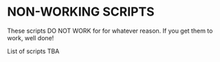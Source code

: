 # NON-WORKING SCRIPTS

These scripts DO NOT WORK for for whatever reason. If you get them to work, well done!

List of scripts TBA 